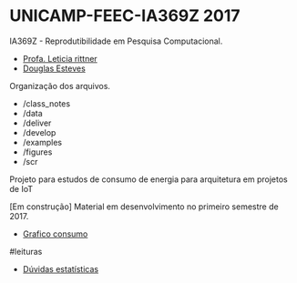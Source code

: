 # UNICAMP-FEEC-IA369Z 2017
IA369Z - Reprodutibilidade em Pesquisa Computacional.

- [Profa. Leticia rittner](http://www.leticiarittner.com/ia369_1s2017.html)
- [Douglas Esteves](mailto:douglas@iotmakers.com.br)


Organização dos arquivos.

* /class_notes
* /data
* /deliver
* /develop
* /examples
* /figures
* /scr

Projeto para estudos de consumo de energia para arquitetura em projetos de IoT

[Em construção] Material em desenvolvimento no primeiro semestre de 2017.

* [Grafico consumo](https://thingspeak.com/channels/58985/charts/1?&median=15&results=60&dynamic=true&type=spline)

#leituras
* [Dúvidas estatísticas](http://revistapesquisa.fapesp.br/2017/03/17/duvidas-estatisticas/)
